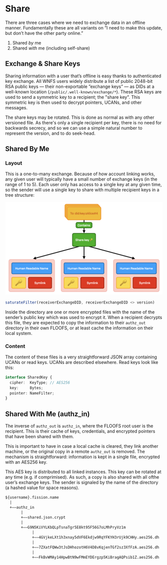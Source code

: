 # Share

There are three cases where we need to exchange data in an offline manner. Fundamentally these are all variants on ”I need to make this update, but don’t have the other party online.”

1. Shared _by_ me
2. Shared _with_ me \(including self-share\)

## Exchange & Share Keys

Sharing information with a user that’s offline is easy thanks to authenticated key exchange. All WNFS users widely distribute a list of public 2048-bit RSA public keys — their non-exportable ”exchange keys” — as DIDs at a well-known location \(`/public/.well-known/exchange/*`\). These RSA keys are used to send a symmetric key to a recipient; the "share key". This symmetric key is then used to decrypt pointers, UCANs, and other messages.

The share keys may be rotated. This is done as normal as with any other versioned file. As there's only a single recipient per key, there is no need for backwards secrecy, and so we can use a simple natural number to represent the version, and to do seek-head.

## Shared By Me

### Layout

This is a one-to-many exchange. Because of how account linking works, any given user will typically have a small number of exchange keys \(in the range of 1 to 5\). Each user only has access to a single key at any given time, so the sender will use a single key to share with multiple recipient keys in a tree structure:

![](../.gitbook/assets/screen-shot-2021-06-09-at-22.51.07.png)

```javascript
saturateFilter(receiverExchangeDID, receiverExchangeDID <> version)
```

Inside the directory are one or more encrypted files with the name of the sender’s public key which was used to encrypt it. When a recipient decrypts this file, they are expected to copy the information to their `authz_out` directory in their own FLOOFS, or at least cache the  information on their local system.

### Content

The content of these files is a very straightforward JSON array containing UCANs or read keys. UCANs are described elsewhere. Read keys look like this:

```typescript
interface SharedKey {
  cipher:  KeyType; // AES256
  key:     Bytes;
  pointer: NameFilter;
}
```

## Shared With Me \(authz\_in\)

The inverse of `authz_out` is `authz_in`, where the FLOOFS root user is the recipient. This is their cache of keys, credentials, and encrypted pointers that have been shared with them.

This is important to have in case a local cache is cleared, they link another machine, or the original copy in a remote `authz_out` is removed. The mechanism is straightforward: information is kept in a single file, encrypted with an AES256 key.

This AES key is distributed to all linked instances. This key can be rotated at any time \(e.g. if comprimised\). As such, a copy is also shared with all ofthe user’s exchange keys. The sender is signaled by the name of the directory \(a hashed value for space reasons\).

```text
${username}.fission.name
  |
  +——authz_in
       |
       +——shared.json.crypt
       |
       +——G9N5KiVYLKbQLpTsnaTgr5E8kt95F56G7oLMhPryVz1m
            |
            +——4GVjkeLXt1h3xnay5dVF6Ekdjw9RqYFKYH3rUjk9CHHy.aes256.dh
            |
            +——7ZXatFQWw3tJsDHhozotH6V4D8vKqjenTGf2sz3XfFzA.aes256.dh
            |
            +——FkBvWMAy14HpwBtN9wFMmEYDErgzp5KiBragAQPsib1Z.aes256.dh
```

